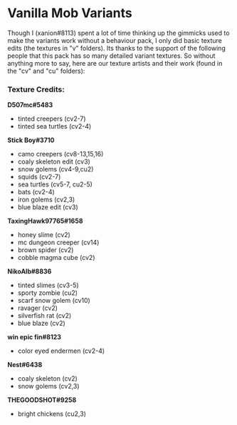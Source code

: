 # Vanilla Mob Variants
Though I (xanion#8113) spent a lot of time thinking up the gimmicks used to make the variants work without a behaviour pack, I only did basic texture edits (the textures in "v" folders). Its thanks to the support of the following people that this pack has so many detailed variant textures. So without anything more to say, here are our texture artists and their work (found in the "cv" and "cu" folders):

### Texture Credits:
**D507mc#5483**
- tinted creepers (cv2-7)
- tinted sea turtles (cv2-4)

**Stick Boy#3710**
- camo creepers (cv8-13,15,16)
- coaly skeleton edit (cv3)
- snow golems (cv4-9,cu2)
- squids (cv2-7)
- sea turtles (cv5-7, cu2-5)
- bats (cv2-4)
- iron golems (cv2,3)
- blue blaze edit (cv3)

**TaxingHawk97765#1658**
- honey slime (cv2)
- mc dungeon creeper (cv14)
- brown spider (cv2)
- cobble magma cube (cv2)

**NikoAlb#8836**
- tinted slimes (cv3-5)
- sporty zombie (cu2)
- scarf snow golem (cv10)
- ravager (cv2)
- silverfish rat (cv2)
- blue blaze (cv2)

**win epic fin#8123**
- color eyed endermen (cv2-4)

**Nest#6438**
- coaly skeleton (cv2)
- snow golems (cv2,3)

**THEGOODSHOT#9258**
- bright chickens (cu2,3)
